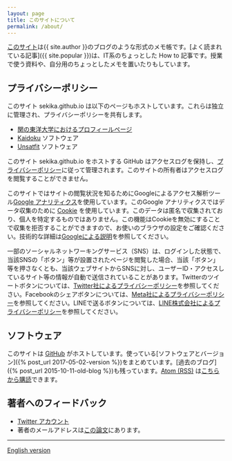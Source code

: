 ```yaml
---
layout: page
title: このサイトについて
permalink: /about/
---
```

<a href="/">このサイト</a>は{{ site.author }}のブログのような形式のメモ帳です。[よく読まれている記事]({{ site.popular }})は、IT系のちょっとした How to 記事です。授業で使う資料や、自分用のちょっとしたメモを置いたりもしています。

## プライバシーポリシー
このサイト sekika.github.io は以下のページもホストしています。これらは独立に管理され、プライバシーポリシーを共有します。

- <a href="/toyo/">関の東洋大学におけるプロフィールページ</a>
- <a href="/kaidoku/">Kaidoku</a> ソフトウェア
- <a href="/unsatfit/">Unsatfit</a> ソフトウェア

このサイト sekika.github.io をホストする GitHub はアクセスログを保持し、<a href="https://docs.github.com/ja/site-policy/privacy-policies/github-privacy-statement">プライバシーポリシー</a>に従って管理されます。このサイトの所有者はアクセスログを閲覧することができません。

このサイトではサイトの閲覧状況を知るためにGoogleによるアクセス解析ツール[Google アナリティクス](https://analytics.google.com)を使用しています。このGoogle アナリティクスではデータ収集のために [Cookie](https://ja.wikipedia.org/wiki/HTTP_cookie) を使用しています。このデータは匿名で収集されており、個人を特定するものではありません。この機能はCookieを無効にすることで収集を拒否することができますので、お使いのブラウザの設定をご確認ください。技術的な詳細は[Googleによる説明](https://policies.google.com/technologies/partner-sites?hl=ja)を参照してください。

一部のソーシャルネットワーキングサービス（SNS）は、ログインした状態で、当該SNSの「ボタン」等が設置されたページを閲覧した場合、当該「ボタン」等を押さなくとも、当該ウェブサイトからSNSに対し、ユーザーID・アクセスしているサイト等の情報が自動で送信されていることがあります。Twitterのツイートボタンについては、<a href="https://twitter.com/privacy?lang=ja">Twitter社によるプライバシーポリシー</a>を参照してください。Facebookのシェアボタンについては、<a href="https://www.facebook.com/privacy/policy/">Meta社によるプライバシーポリシー</a>を参照してください。LINEで送るボタンについては、<a href="https://line.me/ja/terms/policy/">LINE株式会社によるプライバシーポリシー</a>を参照してください。

## ソフトウェア
このサイトは [GitHub](https://github.com/) がホストしています。使っている[ソフトウェアとバージョン]({% post_url 2017-05-02-version %})をまとめています。[過去のブログ]({% post_url 2015-10-11-old-blog %})も残っています。[Atom (RSS)](https://ja.wikipedia.org/wiki/Atom_(%E3%82%A6%E3%82%A7%E3%83%96%E3%82%B3%E3%83%B3%E3%83%86%E3%83%B3%E3%83%84%E9%85%8D%E4%BF%A1)) は[こちらから購読](/feed.xml)できます。

## 著者へのフィードバック

<ul>
<li><a href="http://twitter.com/seki/">Twitter アカウント</a></li>
<li>著者のメールアドレスは<a href="http://www.sciencedirect.com/science/article/pii/S0016706115000622">この論文</a>にあります。</li>
</ul>

---
<a href="/en/about/">English version</a>

